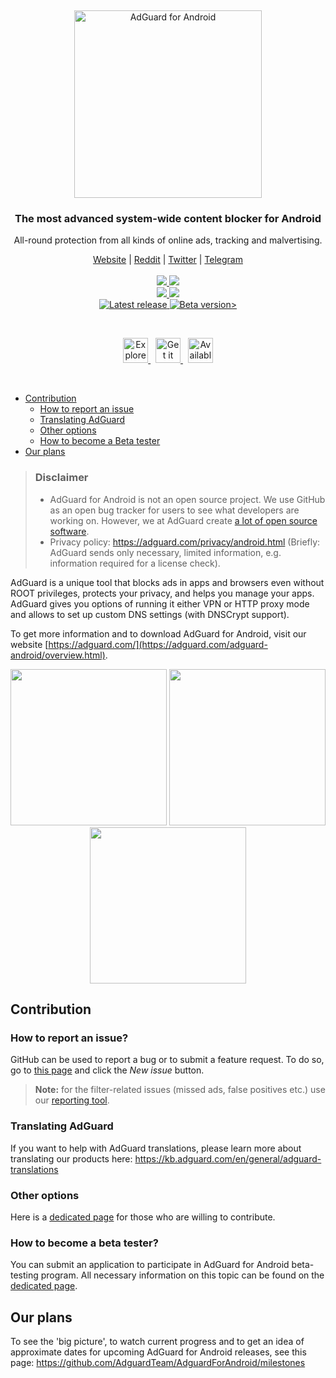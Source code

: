 &nbsp;
<p align="center">
  <picture>
   <source media="(prefers-color-scheme: dark)" srcset="https://cdn.adguard.com/public/Adguard/Common/Logos/andr_dark.svg" width="300px" alt="AdGuard for Adndroid" />
   <img src="https://cdn.adguard.com/public/Adguard/Common/Logos/andr.svg" width="300px" alt="AdGuard for Android" />
 </picture>
</p>
<h3 align="center">The most advanced system-wide content blocker for Android</h3>
<p align="center">
  All-round protection from all kinds of online ads, tracking and malvertising.
</p>
  
  <p align="center">
    <a href="https://adguard.com/">Website</a> |
    <a href="https://reddit.com/r/Adguard">Reddit</a> |
    <a href="https://twitter.com/AdGuard">Twitter</a> |
    <a href="https://t.me/adguard_en">Telegram</a>
    <br /><br />
    <a href="https://github.com/AdguardTeam/AdguardForAndroid/issues?q=sort%3Acreated-desc%20label%3ABug%20is%3Aopen%20-label%3A%22Status%3A%20Closed%22%2C%22Status%3A%20Done%22%2C%22Status%3A%20Resolved%22%20">
        <img src="https://img.shields.io/github/issues-search/AdguardTeam/AdguardForAndroid?color=orangered&label=%F0%9F%90%9B%20Open%20bugs&query=sort%3Acreated-desc%20label%3ABug%20is%3Aopen%20-label%3A%22Status%3A%20Closed%22%2C%22Status%3A%20Done%22%2C%22Status%3A%20Resolved%22%20" />
    </a>
    <a href="https://github.com/AdguardTeam/AdguardForAndroid/issues?q=sort%3Acreated-desc%20label%3ABug%20label%3A%22Status%3A%20Resolved%22%2C%22Status%3A%20Closed%22%2C%22Status%3A%20Done%22%20%20-label%3A%22Resolution%3A%20Won%27t%20Do%22%2C%22Resolution%3A%20Won%27t%20Fix%22%2C%22Resolution%3A%20Duplicate%22%2C%22Resolution%3A%20Incomplete%22%2C%22Resolution%3A%20Cannot%20Reproduce%22%20">
        <img src="https://img.shields.io/github/issues-search/AdguardTeam/AdguardForAndroid?color=goldenrod&label=Resolved&query=sort%3Acreated-desc%20label%3ABug%20label%3A%22Status%3A%20Resolved%22%2C%22Status%3A%20Closed%22%2C%22Status%3A%20Done%22%20%20-label%3A%22Resolution%3A%20Won%27t%20Do%22%2C%22Resolution%3A%20Won%27t%20Fix%22%2C%22Resolution%3A%20Duplicate%22%2C%22Resolution%3A%20Incomplete%22%2C%22Resolution%3A%20Cannot%20Reproduce%22%20" />
    </a>
    <br />
    <a href="https://github.com/AdguardTeam/AdguardForAndroid/issues?q=label%3A%22Feature%20request%22%2CEnhancement%20state%3Aopen%20sort%3Areactions-%2B1-desc%20-label%3A%22Status%3A%20Closed%22%2C%22Status%3A%20Done%22%2C%22Status%3A%20Resolved%22%20">
        <img src="https://img.shields.io/github/issues-search/AdguardTeam/AdguardForAndroid?color=seagreen&label=%F0%9F%9A%80%20Open%20feature%20requests&query=label%3A%22Feature%20request%22%2CEnhancement%20state%3Aopen%20sort%3Areactions-%2B1-desc%20-label%3A%22Status%3A%20Closed%22%2C%22Status%3A%20Done%22%2C%22Status%3A%20Resolved%22%20" />
    </a>
    <a href="https://github.com/AdguardTeam/AdguardForAndroid/issues?q=sort%3Areactions-%2B1-desc%20label%3A%22Feature%20request%22%2CEnhancement%20%20-label%3Aautomatic%20label%3A%22Status%3A%20Resolved%22%2C%22Status%3A%20Closed%22%2C%22Status%3A%20Done%22%20-label%3A%22Resolution%3A%20Won%27t%20Do%22%2C%22Resolution%3A%20Won%27t%20Fix%22%2C%22Resolution%3A%20Duplicate%22%2C%22Resolution%3A%20Incomplete%22%2C%22Resolution%3A%20Cannot%20Reproduce%22%20">
        <img src="https://img.shields.io/github/issues-search/AdguardTeam/AdguardForAndroid?color=%2358A459&label=Implemented&query=sort%3Areactions-%2B1-desc%20label%3A%22Feature%20request%22%2CEnhancement%20%20-label%3Aautomatic%20label%3A%22Status%3A%20Resolved%22%2C%22Status%3A%20Closed%22%2C%22Status%3A%20Done%22%20-label%3A%22Resolution%3A%20Won%27t%20Do%22%2C%22Resolution%3A%20Won%27t%20Fix%22%2C%22Resolution%3A%20Duplicate%22%2C%22Resolution%3A%20Incomplete%22%2C%22Resolution%3A%20Cannot%20Reproduce%22%20" />
    </a>
    <br />
    <a href="https://github.com/AdguardTeam/AdguardForAndroid/releases">
        <img src="https://img.shields.io/github/v/release/AdguardTeam/AdguardForAndroid?color=blue&display_name=release&label=Release" alt="Latest release" />
    </a>
    <a href="https://github.com/AdguardTeam/AdguardForAndroid/releases">
        <img src="https://img.shields.io/github/v/release/AdguardTeam/AdguardForAndroid?color=dodgerblue&display_name=release&label=Testing&include_prereleases" alt="Beta version>" />
    </a>
  </p>

  &nbsp;
  <p align="center">
    <a href="https://agrd.io/github_huawei_adblocker">
      <img src="https://cdn.adtidy.org/content/github/badges/AppGalleryStore.png" alt="Explore it on AppGallery" height="40" />
    </a>
    &nbsp;
    <a href="https://agrd.io/github_xiaomi_adblocker">
      <img src="https://cdn.adtidy.org/content/github/badges/GetAppsStore.png" alt="Get it on Mi App Mall" height="40" />
    </a>
    &nbsp;
    <a href="https://agrd.io/github_samsung_adblocker">
      <img src="https://cdn.adtidy.org/content/github/badges/GalaxyStore.png" alt="Available on Galaxy Store" height="40" />
    </a>
  </p>


&nbsp;
* [Contribution](#contribution)
  * [How to report an issue](#issue)
  * [Translating AdGuard](#contribution-translating)
  * [Other options](#contribution-other)
  * [How to become a Beta tester](#beta-tester)
* [Our plans](#our-plans)

> ### Disclaimer
>* AdGuard for Android is not an open source project. We use GitHub as an open bug tracker for users to see what developers are working on. However, we at AdGuard create [a lot of open source software](https://github.com/search?o=desc&q=topic%3Aopen-source+org%3AAdguardTeam+fork%3Atrue&s=stars&type=Repositories).
>* Privacy policy: https://adguard.com/privacy/android.html (Briefly: AdGuard sends only necessary, limited information, e.g. information required for a license check).

AdGuard is a unique tool that blocks ads in apps and browsers even without ROOT privileges, protects your privacy, and helps you manage your apps. AdGuard gives you options of running it either VPN or HTTP proxy mode and allows to set up custom DNS settings (with DNSCrypt support).

To get more information and to download AdGuard for Android, visit our website [https://adguard.com/](https://adguard.com/adguard-android/overview.html).

<p align="center">
<picture>
   <source media="(prefers-color-scheme: dark)" srcset="https://cdn.adguard.com/content/github/ad_blocker/android/dark_home4.5.png" width="250">
   <img src="https://cdn.adguard.com/content/github/ad_blocker/android/home4.5.png" width="250">
 </picture>
<picture>
   <source media="(prefers-color-scheme: dark)" srcset="https://cdn.adguard.com/content/github/ad_blocker/android/dark_protection4.5.png" width="250">
   <img src="https://cdn.adguard.com/content/github/ad_blocker/android/protection4.5.png" width="250">
 </picture>
<picture>
   <source media="(prefers-color-scheme: dark)" srcset="https://cdn.adguard.com/content/github/ad_blocker/android/dark_settings4.5.png" width="250">
   <img src="https://cdn.adguard.com/content/github/ad_blocker/android/settings4.5.png" width="250">
 </picture>
</p>

<a id="contribution"></a>
## Contribution

<a id="issue"></a>
### How to report an issue?

GitHub can be used to report a bug or to submit a feature request. To do so, go to [this page](https://github.com/AdguardTeam/AdguardForAndroid/issues) and click the *New issue* button.

>**Note:** for the filter-related issues (missed ads, false positives etc.) use our [reporting tool](https://reports.adguard.com/new_issue.html).

<a id="contribution-translating"></a>
### Translating AdGuard

If you want to help with AdGuard translations, please learn more about translating our products here: https://kb.adguard.com/en/general/adguard-translations

<a id="contribution-other"></a>
### Other options

Here is a [dedicated page](https://adguard.com/contribute.html) for those who are willing to contribute.


<a id="beta-tester"></a>
### How to become a beta tester?

You can submit an application to participate in AdGuard for Android beta-testing program. All necessary information on this topic can be found on the [dedicated page](https://adguard.com/beta.html).

<a id="our-plans"></a>
## Our plans

To see the 'big picture', to watch current progress and to get an idea of approximate dates for upcoming AdGuard for Android releases, see this page: https://github.com/AdguardTeam/AdguardForAndroid/milestones

